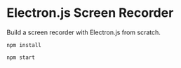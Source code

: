 # Electron.js Screen Recorder

Build a screen recorder with Electron.js from scratch.

```
npm install

npm start

```
